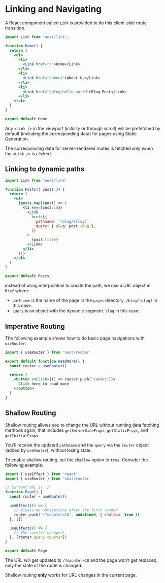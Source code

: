 # Linking and Navigating

A React component called `Link` is provided to do this client-side route transition.

```jsx
import Link from 'next/link';

function Home() {
  return (
    <ul>
      <li>
        <Link href="/">Home</Link>
      </li>
      <li>
        <Link href="/about">About Us</Link>
      </li>
      <li>
        <Link href="/blog/hello-world">Blog Post</Link>
      </li>
    </ul>
  )
}

export default Home
```

Any `<Link />` in the viewport (initially or through scroll) will be prefetched by default (including the corresponding data) for pages using Static Generation.

The corresponding data for server-rendered routes is fetched _only when_ the `<Link />` is clicked.


## Linking to dynamic paths

```jsx
import Link from 'next/link'

function Posts({ posts }) {
  return (
    <ul>
      {posts.map((post) => (
        <li key={post.id}>
          <Link
            href={{
              pathname: '/blog/[slug]',
              query: { slug: post.slug },
            }}
          >
            {post.title}
          </Link>
        </li>
      ))}
    </ul>
  )
}

export default Posts
```

instead of using interpolation to create the path, we use a URL object in `href` where:

- `pathname` is the name of the page in the `pages` directory. `/blog/[slug]` in this case.
- `query` is an object with the dynamic segment. `slug` in this case.


## Imperative Routing

The following example shows how to do basic page navigations with `useRouter`:

```jsx
import { useRouter } from 'next/router'

export default function ReadMore() {
  const router = useRouter()

  return (
    <button onClick={() => router.push('/about')}>
      Click here to read more
    </button>
  )
}
```


## Shallow Routing

Shallow routing allows you to change the URL without running data fetching methods again, that includes `getServerSideProps`, `getStaticProps`, and `getInitialProps`.

You'll receive the updated `pathname` and the `query` via the `router` object (added by `useRouter`), without losing state.

To enable shallow routing, set the `shallow` option to `true`. Consider the following example:

```jsx
import { useEffect } from 'react'
import { useRouter } from 'next/router'

// Current URL is '/'
function Page() {
  const router = useRouter()

  useEffect(() => {
    // Always do navigations after the first render
    router.push('/?counter=10', undefined, { shallow: true })
  }, [])

  useEffect(() => {
    // The counter changed!
  }, [router.query.counter])
}

export default Page
```

The URL will get updated to `/?counter=10` and the page won't get replaced, only the state of the route is changed.

Shallow routing **only** works for URL changes in the current page.